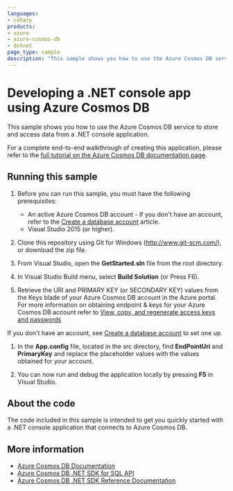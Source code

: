 ```yaml
---
languages:
- csharp
products:
- azure
- azure-cosmos-db
- dotnet
page_type: sample
description: "This sample shows you how to use the Azure Cosmos DB service to store and access data from a .NET console application."
---
```


# Developing a .NET console app using Azure Cosmos DB
This sample shows you how to use the Azure Cosmos DB service to store and access data from a .NET console application.

For a complete end-to-end walkthrough of creating this application, please refer to the [full tutorial on the Azure Cosmos DB documentation page](https://aka.ms/CosmosDotnetGetStarted).

## Running this sample

1. Before you can run this sample, you must have the following prerequisites:
	- An active Azure Cosmos DB account - If you don't have an account, refer to the [Create a database account](https://docs.microsoft.com/azure/cosmos-db/create-sql-api-dotnet#create-a-database-account) article.
	- Visual Studio 2015 (or higher).

1. Clone this repository using Git for Windows (http://www.git-scm.com/), or download the zip file.

1. From Visual Studio, open the **GetStarted.sln** file from the root directory.

1. In Visual Studio Build menu, select **Build Solution** (or Press F6). 

1. Retrieve the URI and PRIMARY KEY (or SECONDARY KEY) values from the Keys blade of your Azure Cosmos DB account in the Azure portal. For more information on obtaining endpoint & keys for your Azure Cosmos DB account refer to [View, copy, and regenerate access keys and passwords](https://docs.microsoft.com/en-us/azure/cosmos-db/manage-account#keys)

If you don't have an account, see [Create a database account](https://docs.microsoft.com/azure/cosmos-db/create-sql-api-dotnet#create-a-database-account) to set one up.

1. In the **App.config** file, located in the src directory, find **EndPointUri** and **PrimaryKey** and replace the placeholder values with the values obtained for your account.

    <add key="EndPointUri" value="~your Azure Cosmos DB endpoint here~" />
    <add key="PrimaryKey" value="~your auth key here~" />

1. You can now run and debug the application locally by pressing **F5** in Visual Studio.

## About the code
The code included in this sample is intended to get you quickly started with a .NET console application that connects to Azure Cosmos DB.

## More information

- [Azure Cosmos DB Documentation](https://docs.microsoft.com/azure/cosmos-db/index)
- [Azure Cosmos DB .NET SDK for SQL API](https://docs.microsoft.com/azure/cosmos-db/sql-api-sdk-dotnet)
- [Azure Cosmos DB .NET SDK Reference Documentation](https://docs.microsoft.com/dotnet/api/overview/azure/cosmosdb?view=azure-dotnet)
